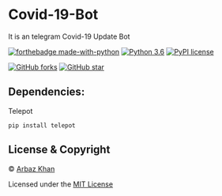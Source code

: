 # Covid-19-Bot
It is an telegram Covid-19 Update Bot

[![forthebadge made-with-python](http://ForTheBadge.com/images/badges/made-with-python.svg)](https://www.python.org/)                  [![Python 3.6](https://img.shields.io/badge/python-3.6-blue.svg)](https://www.python.org/downloads/release/python-360/)          [![PyPI license](https://img.shields.io/pypi/l/ansicolortags.svg)](https://pypi.python.org/pypi/ansicolortags/)

 [![GitHub forks](https://img.shields.io/github/forks/arbazkhan4712/Covid-19-Bot?style=social)](https://GitHub.com/Naereen/StrapDown.js/network/)                 [![GitHub star](https://img.shields.io/github/stars/arbazkhan4712/Covid-19-Bot?style=social)](https://GitHub.com/Naereen/StrapDown.js/network/)

## Dependencies:

Telepot

```
pip install telepot
```


## License & Copyright
© [Arbaz Khan](https://arbazkhan4712.github.io/Contact.html)

Licensed under the [MIT License](License)
